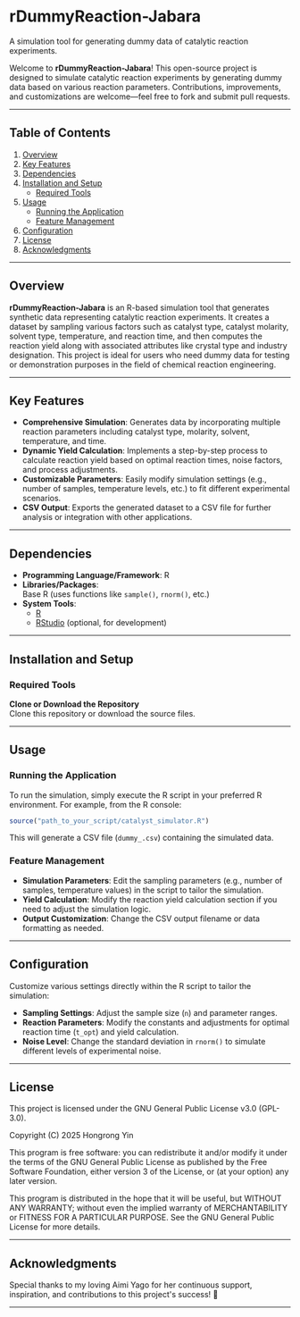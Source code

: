 
# rDummyReaction-Jabara
A simulation tool for generating dummy data of catalytic reaction experiments.

Welcome to **rDummyReaction-Jabara**! This open-source project is designed to simulate catalytic reaction experiments by generating dummy data based on various reaction parameters. Contributions, improvements, and customizations are welcome—feel free to fork and submit pull requests.

---

## Table of Contents
1. [Overview](#overview)
2. [Key Features](#key-features)
3. [Dependencies](#dependencies)
4. [Installation and Setup](#installation-and-setup)
   - [Required Tools](#required-tools)
5. [Usage](#usage)
   - [Running the Application](#running-the-application)
   - [Feature Management](#feature-management)
6. [Configuration](#configuration)
7. [License](#license)
8. [Acknowledgments](#acknowledgments)

---

## Overview
**rDummyReaction-Jabara** is an R-based simulation tool that generates synthetic data representing catalytic reaction experiments. It creates a dataset by sampling various factors such as catalyst type, catalyst molarity, solvent type, temperature, and reaction time, and then computes the reaction yield along with associated attributes like crystal type and industry designation. This project is ideal for users who need dummy data for testing or demonstration purposes in the field of chemical reaction engineering.

---

## Key Features
- **Comprehensive Simulation**: Generates data by incorporating multiple reaction parameters including catalyst type, molarity, solvent, temperature, and time.
- **Dynamic Yield Calculation**: Implements a step-by-step process to calculate reaction yield based on optimal reaction times, noise factors, and process adjustments.
- **Customizable Parameters**: Easily modify simulation settings (e.g., number of samples, temperature levels, etc.) to fit different experimental scenarios.
- **CSV Output**: Exports the generated dataset to a CSV file for further analysis or integration with other applications.

---

## Dependencies
- **Programming Language/Framework**: R
- **Libraries/Packages**:  
  Base R (uses functions like `sample()`, `rnorm()`, etc.)
- **System Tools**:  
  - [R](https://www.r-project.org/)
  - [RStudio](https://www.rstudio.com/) (optional, for development)

---

## Installation and Setup

### Required Tools
**Clone or Download the Repository**  
   Clone this repository or download the source files.

---

## Usage

### Running the Application
To run the simulation, simply execute the R script in your preferred R environment. For example, from the R console:
```r
source("path_to_your_script/catalyst_simulator.R")
```
This will generate a CSV file (`dummy_.csv`) containing the simulated data.

### Feature Management
- **Simulation Parameters**: Edit the sampling parameters (e.g., number of samples, temperature values) in the script to tailor the simulation.
- **Yield Calculation**: Modify the reaction yield calculation section if you need to adjust the simulation logic.
- **Output Customization**: Change the CSV output filename or data formatting as needed.

---

## Configuration
Customize various settings directly within the R script to tailor the simulation:
- **Sampling Settings**: Adjust the sample size (`n`) and parameter ranges.
- **Reaction Parameters**: Modify the constants and adjustments for optimal reaction time (`t_opt`) and yield calculation.
- **Noise Level**: Change the standard deviation in `rnorm()` to simulate different levels of experimental noise.

---

## License

This project is licensed under the GNU General Public License v3.0 (GPL-3.0).

Copyright (C) 2025 Hongrong Yin

This program is free software: you can redistribute it and/or modify it under the terms of the GNU General Public License as published by the Free Software Foundation, either version 3 of the License, or (at your option) any later version.

This program is distributed in the hope that it will be useful, but WITHOUT ANY WARRANTY; without even the implied warranty of MERCHANTABILITY or FITNESS FOR A PARTICULAR PURPOSE. See the GNU General Public License for more details.

---

## Acknowledgments

Special thanks to my loving Aimi Yago for her continuous support, inspiration, and contributions to this project's success! 🎉

---
